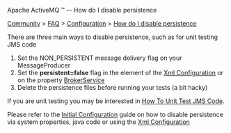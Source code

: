 Apache ActiveMQ ™ -- How do I disable persistence 

[Community](community.html) > [FAQ](faq.html) > [Configuration](configuration.html) > [How do I disable persistence](how-do-i-disable-persistence.html)


There are three main ways to disable persistence, such as for unit testing JMS code

1.  Set the NON_PERSISTENT message delivery flag on your MessageProducer
2.  Set the **persistent=false** flag in the **<broker/>** element of the [Xml Configuration](xml-configuration.html) or on the property [BrokerService](http://incubator.apache.org/activemq/maven/activemq-core/apidocs/org/apache/activemq/broker/BrokerService.html)
3.  Delete the persistence files before running your tests (a bit hacky)

If you are unit testing you may be interested in [How To Unit Test JMS Code](how-to-unit-test-jms-code.html).

Please refer to the [Initial Configuration](initial-configuration.html) guide on how to disable persistence via system properties, java code or using the [Xml Configuration](xml-configuration.html)

